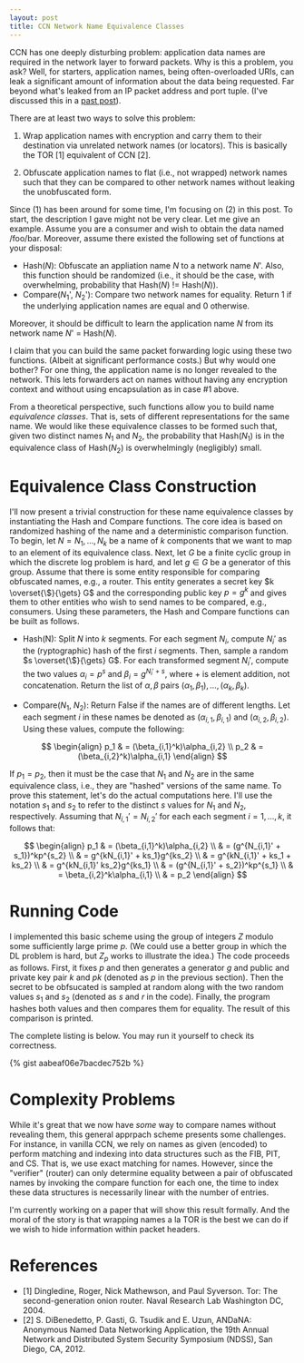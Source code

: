 ```yaml
---
layout: post
title: CCN Network Name Equivalence Classes
---
```


CCN has one deeply disturbing problem: application data names are required in
the network layer to forward packets. Why is this a problem, you ask? Well, 
for starters, application names, being often-overloaded URIs, can leak a significant
amount of information about the data being requested. Far beyond what's leaked from
an IP packet address and port tuple. (I've discussed this in a [past post](http://chris-wood.github.io/2016/03/04/Naming.html)).

There are at least two ways to solve this problem:

1. Wrap application names with encryption and carry them to their destination via
unrelated network names (or locators). This is basically the TOR [1] equivalent 
of CCN [2]. 

2. Obfuscate application names to flat (i.e., not wrapped) network names such that 
they can be compared to other network names without leaking the unobfuscated form. 

Since (1) has been around for some time, I'm focusing on (2) in this post. 
To start, the description I gave might not be very clear. Let me give an example.
Assume you are a consumer and wish to obtain the data named /foo/bar. Moreover, 
assume there existed the following set of functions at your disposal:

- Hash($N$): Obfuscate an appliation name $N$ to a network name $N$'. Also, this
function should be randomized (i.e., it should be the case, with overwhelming,
probability that Hash($N$) != Hash($N$)).
- Compare($N_1$', $N_2$'): Compare two network names for equality. Return 1 if
the underlying application names are equal and 0 otherwise. 

Moreover, it should be difficult to learn the application name $N$ from its
network name $N$' = Hash($N$). 

I claim that you can build the same packet forwarding logic using these
two functions. (Albeit at significant performance costs.) But why
would one bother? For one thing, the application name is no longer revealed
to the network. This lets forwarders act on names without having any
encryption context and without using encapsulation as in case #1 above.

From a theoretical perspective, such functions allow you to build 
name *equivalence classes*. That is, sets of different representations
for the same name. We would like these equivalence classes to be formed
such that, given two distinct names $N_1$ and $N_2$, the probability
that Hash($N_1$) is in the equivalence class of Hash($N_2$) is overwhelmingly 
(negligibly) small. 

# Equivalence Class Construction

I'll now present a trivial construction for these name equivalence classes
by instantiating the Hash and Compare functions.
The core idea is based on randomized hashing of the name and a deterministic
comparison function. To begin, 
let $N = N_1,\dots,N_k$ be a name of $k$ components that we want to map
to an element of its equivalence class. Next, let $G$ be a finite cyclic
group in which the discrete log problem is hard, and let $g \in G$ be a 
generator of this group. Assume that there is some entity responsible
for comparing obfuscated names, e.g., a router. This entity generates a secret key 
$k \overset{\$}{\gets} G$ and the corresponding public key $p = g^k$ and
gives them to other entities who wish to send names to be compared, e.g., consumers.
Using these parameters, the Hash and Compare functions can be built
as follows.

- Hash(N): Split $N$ into $k$ segments. For each segment $N_i$, compute
$N_i'$ as the (ryptographic) hash of the first $i$ segments. 
Then, sample a random $s \overset{\$}{\gets} G$. For each
transformed segment $N_i'$, compute the two values $\alpha_i = p^s$ and $\beta_i = g^{N_i' + s}$,
where $+$ is element addition, not concatenation. Return the list of
$\alpha, \beta$ pairs $(\alpha_1,\beta_1), \dots, (\alpha_k, \beta_k)$.

- Compare($N_1$, $N_2$): Return False if the names are of different lengths. 
Let each segment $i$ in these names be denoted as $(\alpha_{i,1},\beta_{i,1})$
and $(\alpha_{i,2},\beta_{i,2})$. Using these values, compute the following:

$$
\begin{align}
p_1 & = (\beta_{i,1}^k)\alpha_{i,2} \\
p_2 & = (\beta_{i,2}^k)\alpha_{i,1}
\end{align}
$$

If $p_1 = p_2$, then it must be the case that $N_1$ and $N_2$ are in the same
equivalence class, i.e., they are "hashed" versions of the same name.
To prove this statement, let's do the actual computations here. I'll use
the notation $s_1$ and $s_2$ to refer to the distinct $s$ values for $N_1$
and $N_2$, respectively. Assuming that $N_{i,1}' = N_{i,2}'$ for each each 
segment $i=1,\dots,k$, it follows that:

$$
\begin{align}
p_1 & = (\beta_{i,1}^k)\alpha_{i,2} \\
    & = (g^{N_{i,1}' + s_1})^kp^{s_2} \\
    & = g^{kN_{i,1}' + ks_1}g^{ks_2} \\
    & = g^{kN_{i,1}' + ks_1 + ks_2} \\
    & = g^{kN_{i,1}' ks_2}g^{ks_1} \\
    & = (g^{N_{i,1}' + s_2})^kp^{s_1} \\
    & = \beta_{i,2}^k\alpha_{i,1} \\
    & = p_2
\end{align}
$$

# Running Code

I implemented this basic scheme using the group of integers $Z$ modulo some
sufficiently large prime $p$. (We could use a better group in which the DL 
problem is hard, but $Z_p$ works to illustrate the idea.) The code proceeds
as follows. First, it fixes $p$ and then generates a generator $g$ and 
public and private key pair $k$ and $pk$ (denoted as $p$ in the previous
section). Then the secret to be obfsucated is sampled at random along with the
two random values $s_1$ and $s_2$ (denoted as $s$ and $r$ in the code). 
Finally, the program hashes both values and then compares them for equality. 
The result of this comparison is printed. 

The complete listing is below. You may run it yourself to check its
correctness. 

{% gist aabeaf06e7bacdec752b %}

# Complexity Problems

While it's great that we now have *some* way to compare names without
revealing them, this general apprpach scheme presents some challenges. For instance,
in vanilla CCN, we rely on names as given (encoded) to perform matching and indexing 
into data structures such as the FIB, PIT, and CS. That is, we use exact
matching for names. However, since the 
"verifier" (router) can only determine equality between a pair of
obfuscated names by invoking the compare function for each one, the time
to index these data structures is necessarily linear with the number of entries.

I'm currently working on a paper that will show this result formally. And
the moral of the story is that wrapping names a la TOR is the best
we can do if we wish to hide information within packet headers. 

# References

- [1] Dingledine, Roger, Nick Mathewson, and Paul Syverson. Tor: The second-generation onion router. Naval Research Lab Washington DC, 2004.
- [2] S. DiBenedetto, P. Gasti, G. Tsudik and E. Uzun, ANDaNA: Anonymous Named Data Networking Application, the 19th Annual Network and Distributed System Security Symposium (NDSS), San Diego, CA, 2012.

